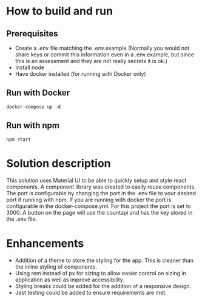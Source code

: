 # How to build and run
## Prerequisites
- Create a .env file matching the .env.example 
(Normally you would not share keys or commit this information even in a .env.example, but since this is an assessment and they 
are not really secrets it is ok.)
- Install node
- Have docker installed (for running with Docker only)

## Run with Docker
`docker-compose up -d`

## Run with npm
`npm start`

# Solution description
This solution uses Material UI to be able to quickly setup and style react components. A component library was created to easily 
reuse components. The port is configurable by changing the port in the .env file to your desired port if running with npm. If 
you are running with docker the port is configurable in the docker-compose.yml. For this project the port is set to 3000. A button on the page will use the countapi and has the key stored in the .env file.

# Enhancements
- Addition of a theme to store the styling for the app. This is cleaner than the inline styling of components.
- Using rem instead of px for sizing to allow easier control on sizing in application as well as improve accessibility.
- Styling breaks could be added for the addition of a responsive design.
- Jest testing could be added to ensure requirements are met.